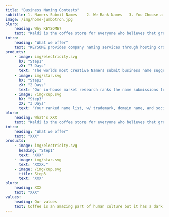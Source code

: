 ```yaml
---
title: "Business Naming Contests"
subtitle: 1. Namers Submit Names    2. We Rank Names   3. You Choose a Winner
image: /img/home-jumbotron.jpg
blurb:
    heading: Why KEYSOME?
    text: "Kaldi is the coffee store for everyone who believes that great coffee shouldn just taste good, it should do good too. We source all of our beans directly from small scale sustainable farmers and make sure part of the profits are reinvested in their communities."
intro:
    heading: "What we offer"
    text: "KEYSOME provides company naming services through hosting crowdsourced naming contests. Our namers create business names, product names, domain names and taglines for start-ups across the world."
products:
    - image: img/electricity.svg
      hX: "Step1"
      zX: "7 Days"
      text: "The worlds most creative Namers submit business name suggestions on your contest. Our team creates brilliant names for your startup."
    - image: img/star.svg
      hX: "Step2"
      zX: "2 Days"
      text: "Our in-house market research ranks the name submissions from top to bottom. You are delivered a list of names with the very best names at the top."
    - image: /img/cup.svg
      hX: "Step3"
      zX: "3 Days"
      text: "Your ranked name list, w/ trademark, domain name, and social media username availability is delivered. You pick a winning name & winner gets paid."
blurb:
    heading: What's XXX
    text: "Kaldi is the coffee store for everyone who believes that great coffee shouldn just taste good, it should do good too. We source all of our beans directly from small scale sustainable farmers and make sure part of the profits are reinvested in their communities."
intro:
    heading: "What we offer"
    text: "XXX"
products:
    - image: img/electricity.svg
      heading: "Step1"
      text: "XXX"
    - image: img/star.svg
      text: "XXXX."
    - image: /img/cup.svg
      title: Step3
      text: "XXX"
blurb:
    heading: XXX
    text: "XXX"
values:
    heading: Our values
    text: Coffee is an amazing part of human culture but it has a dark side too – one of colonialism and mindless abuse of natural resources and human lives. We want to turn this around and return the coffee trade to the drink’s exhilarating, empowering and unifying nature.
---
```


